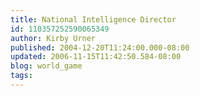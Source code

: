 ```yaml
---
title: National Intelligence Director
id: 110357252590065349
author: Kirby Urner
published: 2004-12-20T11:24:00.000-08:00
updated: 2006-11-15T11:42:50.584-08:00
blog: world_game
tags: 
---
```


